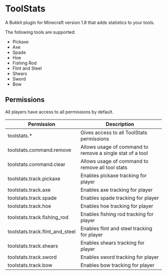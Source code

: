# ToolStats

A Bukkit plugin for Minecraft version 1.8 that adds statistics to your tools.

The following tools are supported:
 * Pickaxe
 * Axe
 * Spade
 * Hoe
 * Fishing Rod
 * Flint and Steel
 * Shears
 * Sword
 * Bow

## Permissions
All players have access to all permissions by default.

Permission | Description
--- | ---
toolstats.* | Gives access to all ToolStats permissions
toolstats.command.remove | Allows usage of command to remove a single stat of a tool
toolstats.command.clear | Allows usage of command to remove all tool stats
toolstats.track.pickaxe | Enables pickaxe tracking for player
toolstats.track.axe | Enables axe tracking for player
toolstats.track.spade | Enables spade tracking for player
toolstats.track.hoe | Enables hoe tracking for player
toolstats.track.fishing_rod | Enables fishing rod tracking for player
toolstats.track.flint_and_steel | Enables flint and steel tracking for player
toolstats.track.shears | Enables shears tracking for player
toolstats.track.sword | Enables sword tracking for player
toolstats.track.bow | Enables bow tracking for player

